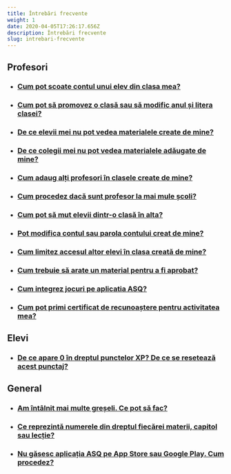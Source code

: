 ```yaml
---
title: Întrebări frecvente
weight: 1
date: 2020-04-05T17:26:17.656Z
description: Întrebări frecvente
slug: intrebari-frecvente
---
```


## Profesori

- ### [Cum pot scoate contul unui elev din clasa mea?](/intrebari-frecvente/cum-pot-scoate-contul-unui-elev-din-clasa-mea/)
- ### [Cum pot să promovez o clasă sau să modific anul și litera clasei?](/intrebari-frecvente/cum-promovez-o-clasa-sau-modific-litera-si-anul-clasei/)
- ### [De ce elevii mei nu pot vedea materialele create de mine?](/intrebari-frecvente/de-ce-elevii-mei-nu-pot-vedea-materialele-create-de-mine/)
- ### [De ce colegii mei nu pot vedea materialele adăugate de mine?](/intrebari-frecvente/de-ce-colegii-mei-nu-pot-vedea-materialele-adaugate-de-mine/)
- ### [Cum adaug alți profesori în clasele create de mine?](/intrebari-frecvente/cum-adaug-alti-profesori-la-clasele-create-de-mine/)
- ### [Cum procedez dacă sunt profesor la mai mule școli?](/intrebari-frecvente/cum-procedez-daca-sunt-profesor-la-mai-multe-scoli/)
- ### [Cum pot să mut elevii dintr-o clasă în alta?](/intrebari-frecvente/cum-pot-sa-mut-elevii-dintr-o-clasa-in-alta/)
- ### [Pot modifica contul sau parola contului creat de mine?](/intrebari-frecvente/pot-modifica-contul-sau-parola-contului-creat-de-mine/)
- ### [Cum limitez accesul altor elevi în clasa creată de mine?](/intrebari-frecvente/cum-limitez-accesul-altor-elevi-in-clasa-creata-de-mine/)
- ### [Cum trebuie să arate un material pentru a fi aprobat?](/intrebari-frecvente/cum-trebuie-sa-arate-un-material-pentru-a-fi-aprobat/)
- ### [Cum integrez jocuri pe aplicatia ASQ?](/intrebari-frecvente/cum-integrez-jocuri-pe-aplicatia-asq/)
- ### [Cum pot primi certificat de recunoaștere pentru activitatea mea?](/intrebari-frecvente/cum-pot-primi-certificat-de-recunoastere/)

## Elevi

- ### [De ce apare 0 în dreptul punctelor XP? De ce se resetează acest punctaj?](/intrebari-frecvente/de-ce-apare-zero-in-dreptul-punctelor-xp/)

## General

- ### [Am întâlnit mai multe greșeli. Ce pot să fac?](/intrebari-frecvente/am-intalnit-mai-multe-greseli-ce-pot-sa-fac/)
- ### [Ce reprezintă numerele din dreptul fiecărei materii, capitol sau lecție?](/intrebari-frecvente/ce-reprezinta-numerele-din-dreptul-fiecarei-materii/)
- ### [Nu găsesc aplicația ASQ pe App Store sau Google Play. Cum procedez?](/intrebari-frecvente/nu-gasesc-aplicatia-asq-pe-app-store-sau-google-play/)